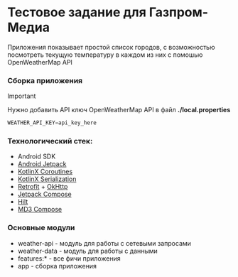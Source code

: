 # Тестовое задание для Газпром-Медиа

Приложения показывает простой список городов, с возможностью посмотреть текущую температуру в каждом из них с помошью OpenWeatherMap API

### Сборка приложения
> [!IMPORTANT]
> Нужно добавить API ключ OpenWeatherMap API в файл **./local.properties**

```kotlin
WEATHER_API_KEY=api_key_here
```

### Технологический стек:
- Android SDK
- [Android Jetpack](https://developer.android.com/jetpack)
- [KotlinX Coroutines](https://github.com/Kotlin/kotlinx.coroutines)
- [KotlinX Serialization](https://github.com/Kotlin/kotlinx.serialization)
- [Retrofit](https://square.github.io/retrofit/) + [OkHttp](https://square.github.io/okhttp/)
- [Jetpack Compose](https://developer.android.com/develop/ui/compose)
- [Hilt](https://dagger.dev/hilt/)
- [MD3 Compose](https://developer.android.com/develop/ui/compose/designsystems/material3)

### Основные модули
- weather-api - модуль для работы с сетевыми запросами
- weather-data - модуль для работы с данными
- features:* - все фичи приложения
- app - сборка приложения

